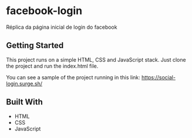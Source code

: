 # facebook-login
Réplica da página inicial de login do facebook

## Getting Started

This project runs on a simple HTML, CSS and JavaScript stack.
Just clone the project and run the index.html file.

You can see a sample of the project running in this link:
https://social-login.surge.sh/


## Built With
 
 * HTML
 * CSS
 * JavaScript
